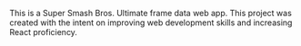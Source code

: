 This is a Super Smash Bros. Ultimate frame data web app. This project was created with the intent on improving web development skills and increasing React proficiency. 
